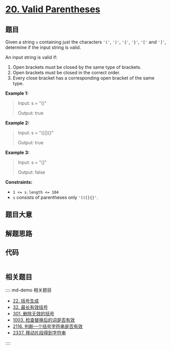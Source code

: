 # [20. Valid Parentheses](https://leetcode.com/problems/valid-parentheses)

## 题目

Given a string `s` containing just the characters `'('`, `')'`, `'{'`, `'}'`,
`'['` and `']'`, determine if the input string is valid.

An input string is valid if:

  1. Open brackets must be closed by the same type of brackets.
  2. Open brackets must be closed in the correct order.
  3. Every close bracket has a corresponding open bracket of the same type.



**Example 1:**

> Input: s = "()"
> 
> Output: true

**Example 2:**

> Input: s = "()[]{}"
> 
> Output: true

**Example 3:**

> Input: s = "(]"
> 
> Output: false

**Constraints:**

  * `1 <= s.length <= 104`
  * `s` consists of parentheses only `'()[]{}'`.


## 题目大意

## 解题思路

## 代码

```javascript

```

## 相关题目

:::: md-demo 相关题目
- [22. 括号生成](https://leetcode.com/problems/generate-parentheses)
- [32. 最长有效括号](https://leetcode.com/problems/longest-valid-parentheses)
- [301. 删除无效的括号](https://leetcode.com/problems/remove-invalid-parentheses)
- [1003. 检查替换后的词是否有效](https://leetcode.com/problems/check-if-word-is-valid-after-substitutions)
- [2116. 判断一个括号字符串是否有效](https://leetcode.com/problems/check-if-a-parentheses-string-can-be-valid)
- [2337. 移动片段得到字符串](https://leetcode.com/problems/move-pieces-to-obtain-a-string)

::::
